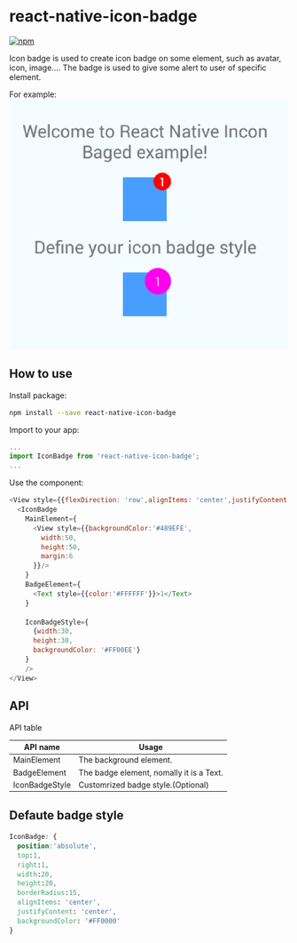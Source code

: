 # react-native-icon-badge

[![npm](https://img.shields.io/npm/v/react-native-icon-badge.svg?style=flat-square)](https://www.npmjs.com/package/react-native-icon-badge)

Icon badge is used to create icon badge on some element, such as avatar, icon, image.... The badge is used to give some alert to user of specific element.

For example:
![demo](demo.png)


## How to use
Install package:
```bash
npm install --save react-native-icon-badge
```

Import to your app:
```javascript
...
import IconBadge from 'react-native-icon-badge';
...
```

Use the component:
```javascript
<View style={{flexDirection: 'row',alignItems: 'center',justifyContent: 'center',}}>
  <IconBadge
    MainElement={
      <View style={{backgroundColor:'#489EFE',
        width:50,
        height:50,
        margin:6
      }}/>
    }
    BadgeElement={
      <Text style={{color:'#FFFFFF'}}>1</Text>
    }

    IconBadgeStyle={
      {width:30,
      height:30,
      backgroundColor: '#FF00EE'}
    }
    />
</View>
```

## API

API table

API name       | Usage
---------------|----------------------------------------
MainElement    | The background element.
BadgeElement   | The badge element, nomally it is a Text.
IconBadgeStyle | Customrized badge style.(Optional)


## Defaute badge style
```css
IconBadge: {
  position:'absolute',
  top:1,
  right:1,
  width:20,
  height:20,
  borderRadius:15,
  alignItems: 'center',
  justifyContent: 'center',
  backgroundColor: '#FF0000'
}
```
